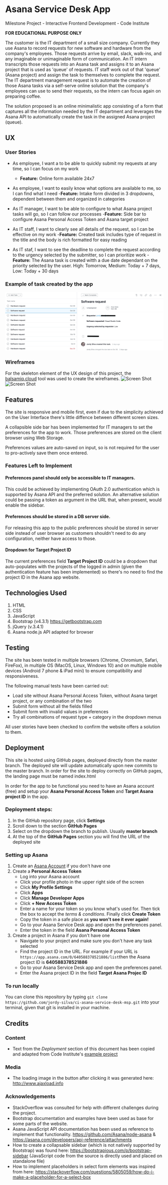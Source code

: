 # Asana Service Desk App

Milestone Project - Interactive Frontend Development - Code Institute

**FOR EDUCATIONAL PURPOSE ONLY**

The customer is the IT department of a small size company. Currently they use Asana to record requests for new software and hardware from the company's employees. Those requests arrive by email, slack, walk-ins, and any imaginable or unimaginable form of communication. An IT intern transcripts those requests into an Asana task and assigns it to an Asana project that is used as 'queue' of requests. IT staff work out of that 'queue' (Asana project) and assign the task to themselves to complete the request. The IT department management request is to automate the creation of those Asana tasks via a self-serve online solution that the company's employees can use to send their requests, so the intern can focus again on preparing coffee.

The solution proposed is an online minimalistic app consisting of a form that captures all the information needed by the IT department and leverages the Asana API to automatically create the task in the assigned Asana project (queue).
 
## UX
### User Stories

- As employee, I want a to be able to quickly submit my requests at any time, so I can focus on my work
    - **Feature:** Online form available 24x7

- As employee, I want to easily know what options are available to me, so I can find what I need
    -**Feature:** Intake form divided in 3 dropdowns, dependent between them and organized in categories

- As IT manager, I want to be able to configure to what Asana project tasks will go, so I can follow our processes
    -**Feature:** Side bar to configure Asana Personal Access Token and Asana target project

- As IT staff, I want to clearly see all details of the request, so I can be effective on my work
    -**Feature:** Created task includes type of request in the title and the body is rich formatted for easy reading

- As IT staf, I want to see the deadline to complete the request according to the urgency selected by the submitter, so I can prioritize work
    -**Feature:** The Asana task is created witth a due date dependant on the priority selected by the user. High: Tomorrow, Medium: Today + 7 days, Low: Today + 30 days

### Example of task created by the app
![Screen Shot](assets/images/screenshot.jpg)

### Wireframes
For the skeleton element of the UX design of this project, the [balsamiq.cloud](https://balsamiq.cloud) tool was used to create the wireframes.
![Screen Shot](assets/images/wire_main.jpg) ![Screen Shot](assets/images/wire_preferences.jpg)

## Features
The site is responsive and mobile first, even if due to the simplicity achieved on the User Interface there's little diffence between different screen sizes.

A collapsible side bar has been implemented for IT managers to set the preferences for the app to work. Those preferences are stored on the client browser using Web Storage.

Preferences values are auto-saved on input, so is not required for the user to pro-actively save them once entered.

### Features Left to Implement
#### Preferences panel should only be accessible to IT managers.
This could be achieved by implementing OAuth 2.0 authentication which is supported by Asana API and the preferred solution. An alternative solution could be passing a token as argument in the URL that, when present, would enable the sidebar.

#### Preferences should be stored in a DB server side.
For releasing this app to the public preferences should be stored in server side instead of user browser as customers shouldn't need to do any configuration, neither have access to those.

#### Dropdown for Target Project ID
The current preferences field **Target Project ID** could be a dropdown that auto-populates with the projects of the logged in admin (given the authentication feature has been implemented) so there's no need to find the project ID in the Asana app website.

## Technologies Used

1. HTML
2. CSS
3. JavaScript
3. Bootstrap (v4.3.1) https://getbootstrap.com
4. jQuery (v.3.4.1)
5. Asana node.js API adapted for browser


## Testing

The site has been tested in multiple browsers (Chrome, Chromium, Safari, FireFox), in multiple OS (MacOS, Linux, Windows 10) and on multiple mobile devices (Android 7 phone & iPad mini) to ensure compatibility and responsiveness.

The following manual tests have been carried out:
- Load site without Asana Personal Access Token, without Asana target project, or any combination of the two
- Submit form without all the fields filled
- Submit form with invalid values in preferences
- Try all combinations of request type + category in the dropdown menus

All user stories have been checked to confirm the website offers a solution to them.

## Deployment

This site is hosted using GitHub pages, deployed directly from the master branch. The deployed site will update automatically upon new commits to the master branch. In order for the site to deploy correctly on GitHub pages, the landing page must be named index.html

In order for the app to be functional you need to have an Asana account (free) and setup your **Asana Personal Access Token** and **Target Asana project ID** in the app.

### Deployment steps:
1. In the GitHub repository page, click **Settings**
2. Scroll down to the section **GitHub Pages**
3. Select on the dropdown the branch to publish. Usually **master branch**
4. At the top of the **GitHub Pages** section you will find the URL of the deployed site

### Setting up Asana
1. Create an [Asana Account](https://asana.com) if you don't have one
2. Create a **Personal Access Token**
    - Log into your Asana account
    - Click your profile photo in the upper right side of the screen
    - Click **My Profile Settings**
    - Click **Apps**
    - Click **Manage Developer Apps**
    - Click **+ New Access Token**
    - Enter a name for your token so you know what's used for. Then tick the box to accept the *terms & conditions*. Finally click **Create Token**
    - Copy the token in a safe place as **you won't see it ever again!**
    - Go to your Asana Service Desk app and open the preferences panel.
    - Enter the token in the field **Asana Personal Access Token**
3. Create a project in Asana if you don't have one
    - Navigate to your project and make sure you don't have any task selected
    - Find the project ID in the URL. For example if your URL is `https://app.asana.com/0/640588378521886/list`then the Asana project ID is **640588378521886**
    - Go to your Asana Service Desk app and open the preferences panel.
    - Enter the Asana project ID in the field **Target Asana Projec ID**

### To run locally
You can clone this repository by typing `git clone https://github.com/jordy-silva/ci-asana-service-desk-msp.git` into your terminal, given that git is installed in your machine.


## Credits

### Content
- Text from the *Deployment* section of this document has been copied and adapted from Code Institute's [example project](https://github.com/Code-Institute-Solutions/StudentExampleProjectGradeFive/blob/master/README.md)

### Media
- The loading image in the button after clicking it was generated here: http://www.ajaxload.info

### Acknowledgements
- StackOverflow was consulted for help with different challenges during the project.
- Bootstrap documentation and examples have been used as base for some parts of the website.
- Asana JavaScript API documentation has been used as reference to implement that functionality.
https://github.com/Asana/node-asana & https://asana.com/developers/api-reference/attachments
- How to create a collapsable sidebar (which is not natively supported by Bootstrap) was found here: https://bootstrapious.com/p/bootstrap-sidebar (JavaScript code from the source is directly used and placed on standalone file)
- How to implement placeholders in select form elements was inspired from here: https://stackoverflow.com/questions/5805059/how-do-i-make-a-placeholder-for-a-select-box
